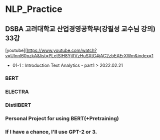 # NLP_Practice
## DSBA 고려대학교 산업경영공학부(강필성 교수님 강의) 33강
[youtube][https://www.youtube.com/watch?v=UInnl60pzkA&list=PLetSlH8YjIfVzHuSXtG4jAC2zbEAErXWm&index=1
* 01-1 : Introduction Text Analytics - part1 > 2022.02.21

### BERT
### ELECTRA
### DistilBERT
### Personal Project for using BERT(+Pretraining)

### If I have a chance, I'll use GPT-2 or 3.

